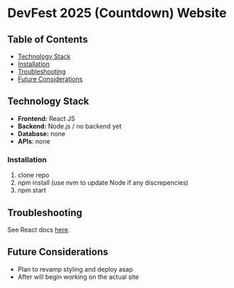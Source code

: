 

# DevFest 2025 (Countdown) Website

## Table of Contents
- [Technology Stack](#technology-stack)
- [Installation](#installation)
- [Troubleshooting](#troubleshooting)
- [Future Considerations](#future-considerations)

## Technology Stack

- **Frontend:** React JS
- **Backend:** Node.js / no backend yet
- **Database:** none
- **APIs**: none

### Installation
1. clone repo
2. npm install (use nvm to update Node if any discrepencies)
3. npm start

## Troubleshooting
See React docs [here](https://create-react-app.dev/docs/getting-started).

## Future Considerations
- Plan to revamp styling and deploy asap
- After will begin working on the actual site
